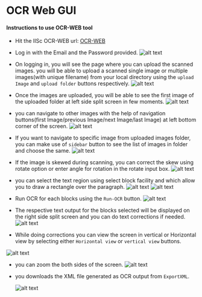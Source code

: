 # OCR Web GUI
#### Instructions to use OCR-WEB tool

  - Hit the IISc OCR-WEB url:  [OCR-WEB](http://169.38.86.210:8080)
  - Log in with the Email and the Password provided.
  ![alt text](/src/assets/images/fitScrre%20(1).png)
  
  
  - On logging in, you will see the page where you can upload the scanned images. you will be able to upload a scanned single image or multiple images(with unique filename)      from your local directory using the `upload Image` and `upload folder` buttons respectively.
    ![alt text](Docs/openImage.png)
    
    
  - Once the images are uploaded, you will be able to see the first image of the uploaded folder at left side split screen in few moments.
    ![alt text](Docs/fullScreen.png)
    
    
  - you can navigate to other images with the help of navigation buttons(first Image/previous Image/next Image/last Image) at left bottom corner of the screen.
     ![alt text](Docs/Navigation.png)
     
     
  - If you want to navigate to specific image from uploaded images folder, you can make use of `sidebar` button to see the list of images in folder and choose the same.
    ![alt text](Docs/SelectPage.png)
    
    
  - If the image is skewed during scanning, you can correct the skew using rotate option or enter angle for rotation in the rotate input box.
    ![alt text](Docs/rotate.png)
    
    
  - you can select the text region using select block facility and which allow you to draw a rectangle over the paragraph.
    ![alt text](Docs/selected%20block.png)
    ![alt text](Docs/blocks.png)
    
    
  - Run OCR for each blocks using the `Run-OCR` button.
    ![alt text](Docs/Run_ocr.png)
    
    
  - The respective text output for the blocks selected will be displayed on the right side split screen and you can do text corrections if needed.
   ![alt text](Docs/ocr_ouput.png)
  
  
  
  - While doing corrections you can view the screen in vertical or Horizontal view by selecting either `Horizontal view` or `vertical view` buttons.
  
   ![alt text](Docs/Layouts.png)
  
  - you can zoom the both sides of the screen.
    ![alt text](Docs/zoom.png)
    
    
  - you downloads the XML file generated as OCR output from `ExportXML`.
  
    ![alt text](Docs/extract.png)

